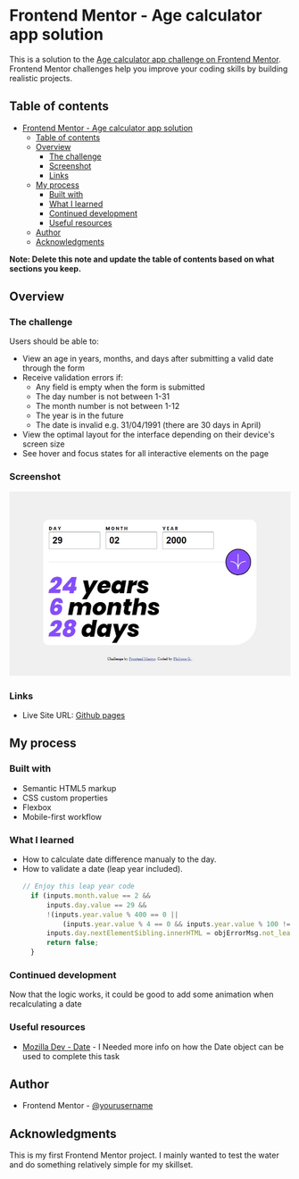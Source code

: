 # Frontend Mentor - Age calculator app solution

This is a solution to the [Age calculator app challenge on Frontend Mentor](https://www.frontendmentor.io/challenges/age-calculator-app-dF9DFFpj-Q). Frontend Mentor challenges help you improve your coding skills by building realistic projects.

## Table of contents

- [Frontend Mentor - Age calculator app solution](#frontend-mentor---age-calculator-app-solution)
  - [Table of contents](#table-of-contents)
  - [Overview](#overview)
    - [The challenge](#the-challenge)
    - [Screenshot](#screenshot)
    - [Links](#links)
  - [My process](#my-process)
    - [Built with](#built-with)
    - [What I learned](#what-i-learned)
    - [Continued development](#continued-development)
    - [Useful resources](#useful-resources)
  - [Author](#author)
  - [Acknowledgments](#acknowledgments)

**Note: Delete this note and update the table of contents based on what sections you keep.**

## Overview

### The challenge

Users should be able to:

- View an age in years, months, and days after submitting a valid date through the form
- Receive validation errors if:
  - Any field is empty when the form is submitted
  - The day number is not between 1-31
  - The month number is not between 1-12
  - The year is in the future
  - The date is invalid e.g. 31/04/1991 (there are 30 days in April)
- View the optimal layout for the interface depending on their device's screen size
- See hover and focus states for all interactive elements on the page


### Screenshot

![](./screenshot.jpg)

### Links

- Live Site URL: [Github pages](https://z0ul0u25.github.io/FeM-AgeCalculator/)

## My process

### Built with

- Semantic HTML5 markup
- CSS custom properties
- Flexbox
- Mobile-first workflow

### What I learned

- How to calculate date difference manualy to the day.
- How to validate a date (leap year included).
  ```js
  // Enjoy this leap year code
	if (inputs.month.value == 2 &&
		inputs.day.value == 29 &&
		!(inputs.year.value % 400 == 0 ||
			(inputs.year.value % 4 == 0 && inputs.year.value % 100 != 0))) {
		inputs.day.nextElementSibling.innerHTML = objErrorMsg.not_leap;
		return false;
	}
  ```

### Continued development

Now that the logic works, it could be good to add some animation when recalculating a date

### Useful resources

- [Mozilla Dev - Date](https://developer.mozilla.org/en-US/docs/Web/JavaScript/Reference/Global_Objects/Date) - I Needed more info on how the Date object can be used to complete this task

## Author

- Frontend Mentor - [@yourusername](https://www.frontendmentor.io/profile/Z0ul0u25)

## Acknowledgments

This is my first Frontend Mentor project. I mainly wanted to test the water and do something relatively simple for my skillset.
